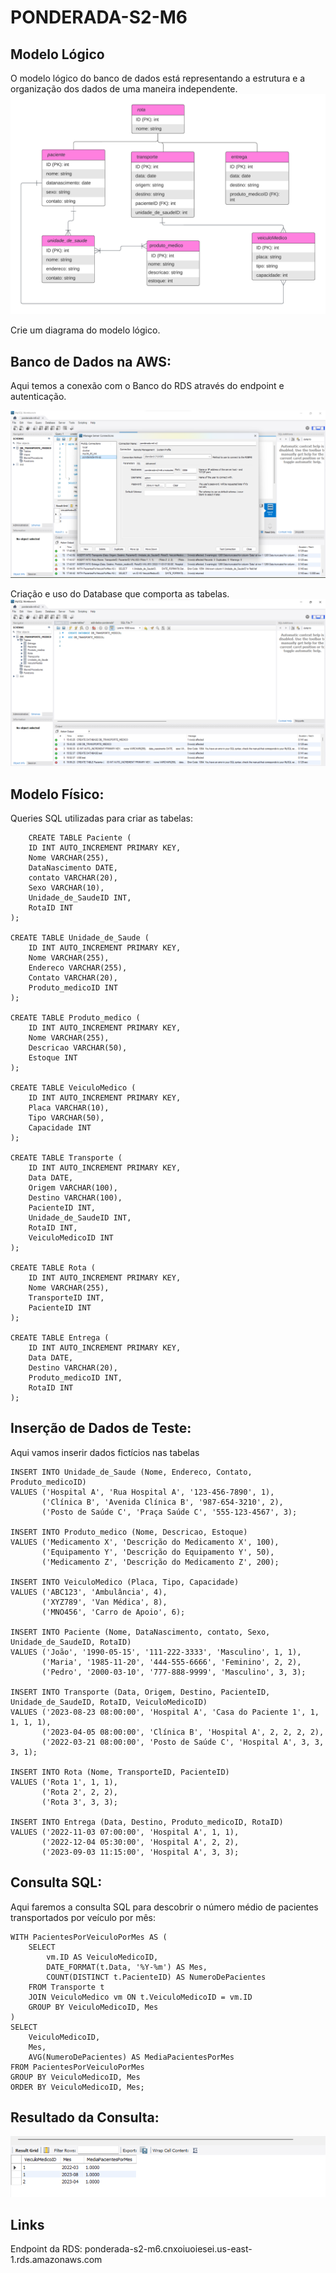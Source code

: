 # PONDERADA-S2-M6

## Modelo Lógico
O modelo lógico do banco de dados está representando a estrutura e a organização dos dados de uma maneira independente. 
![Alt text](<Blank diagram.png>)

Crie um diagrama do modelo lógico.
## Banco de Dados na AWS:

Aqui temos a conexão com o Banco do RDS através do endpoint e autenticação.

![Alt text](PONDERADA-S2-M6.png)

Criação e uso do Database que comporta as tabelas.
![Alt text](CREATE-PONDERADA-S2-M6.png)

## Modelo Físico:

Queries SQL utilizadas para criar as tabelas:

``` 
    CREATE TABLE Paciente (
    ID INT AUTO_INCREMENT PRIMARY KEY,
    Nome VARCHAR(255),
    DataNascimento DATE,
    contato VARCHAR(20),
    Sexo VARCHAR(10),
    Unidade_de_SaudeID INT,
    RotaID INT
);

CREATE TABLE Unidade_de_Saude (
    ID INT AUTO_INCREMENT PRIMARY KEY,
    Nome VARCHAR(255),
    Endereco VARCHAR(255),
    Contato VARCHAR(20),
    Produto_medicoID INT
);

CREATE TABLE Produto_medico (
    ID INT AUTO_INCREMENT PRIMARY KEY,
    Nome VARCHAR(255),
    Descricao VARCHAR(50),
    Estoque INT
);

CREATE TABLE VeiculoMedico (
    ID INT AUTO_INCREMENT PRIMARY KEY,
    Placa VARCHAR(10), 
    Tipo VARCHAR(50),  
    Capacidade INT      
);

CREATE TABLE Transporte (
    ID INT AUTO_INCREMENT PRIMARY KEY,
    Data DATE,
    Origem VARCHAR(100),
    Destino VARCHAR(100),
    PacienteID INT,
    Unidade_de_SaudeID INT,
    RotaID INT,
    VeiculoMedicoID INT 
);

CREATE TABLE Rota (
    ID INT AUTO_INCREMENT PRIMARY KEY,
    Nome VARCHAR(255),
    TransporteID INT,
    PacienteID INT
);

CREATE TABLE Entrega (
    ID INT AUTO_INCREMENT PRIMARY KEY,
    Data DATE,
    Destino VARCHAR(20),
    Produto_medicoID INT,  
    RotaID INT
);
```
## Inserção de Dados de Teste:  

Aqui vamos inserir dados fictícios nas tabelas

```
INSERT INTO Unidade_de_Saude (Nome, Endereco, Contato, Produto_medicoID)
VALUES ('Hospital A', 'Rua Hospital A', '123-456-7890', 1),
       ('Clínica B', 'Avenida Clínica B', '987-654-3210', 2),
       ('Posto de Saúde C', 'Praça Saúde C', '555-123-4567', 3);

INSERT INTO Produto_medico (Nome, Descricao, Estoque)
VALUES ('Medicamento X', 'Descrição do Medicamento X', 100),
       ('Equipamento Y', 'Descrição do Equipamento Y', 50),
       ('Medicamento Z', 'Descrição do Medicamento Z', 200);

INSERT INTO VeiculoMedico (Placa, Tipo, Capacidade)
VALUES ('ABC123', 'Ambulância', 4),
       ('XYZ789', 'Van Médica', 8),
       ('MNO456', 'Carro de Apoio', 6);

INSERT INTO Paciente (Nome, DataNascimento, contato, Sexo, Unidade_de_SaudeID, RotaID)
VALUES ('João', '1990-05-15', '111-222-3333', 'Masculino', 1, 1),
       ('Maria', '1985-11-20', '444-555-6666', 'Feminino', 2, 2),
       ('Pedro', '2000-03-10', '777-888-9999', 'Masculino', 3, 3);

INSERT INTO Transporte (Data, Origem, Destino, PacienteID, Unidade_de_SaudeID, RotaID, VeiculoMedicoID)
VALUES ('2023-08-23 08:00:00', 'Hospital A', 'Casa do Paciente 1', 1, 1, 1, 1),
       ('2023-04-05 08:00:00', 'Clínica B', 'Hospital A', 2, 2, 2, 2),
       ('2022-03-21 08:00:00', 'Posto de Saúde C', 'Hospital A', 3, 3, 3, 1);

INSERT INTO Rota (Nome, TransporteID, PacienteID)
VALUES ('Rota 1', 1, 1),
       ('Rota 2', 2, 2),
       ('Rota 3', 3, 3);

INSERT INTO Entrega (Data, Destino, Produto_medicoID, RotaID)
VALUES ('2022-11-03 07:00:00', 'Hospital A', 1, 1),
       ('2022-12-04 05:30:00', 'Hospital A', 2, 2),
       ('2023-09-03 11:15:00', 'Hospital A', 3, 3);

```
## Consulta SQL:
Aqui faremos a consulta SQL para descobrir o número médio de pacientes transportados por veículo por mês:
``` 
WITH PacientesPorVeiculoPorMes AS (
    SELECT
        vm.ID AS VeiculoMedicoID,
        DATE_FORMAT(t.Data, '%Y-%m') AS Mes,
        COUNT(DISTINCT t.PacienteID) AS NumeroDePacientes
    FROM Transporte t
    JOIN VeiculoMedico vm ON t.VeiculoMedicoID = vm.ID
    GROUP BY VeiculoMedicoID, Mes
)
SELECT
    VeiculoMedicoID,
    Mes,
    AVG(NumeroDePacientes) AS MediaPacientesPorMes
FROM PacientesPorVeiculoPorMes
GROUP BY VeiculoMedicoID, Mes
ORDER BY VeiculoMedicoID, Mes;
```
## Resultado da Consulta:

![Alt text](RESULTADO-S2-M6.png)

## Links 

Endpoint da RDS: ponderada-s2-m6.cnxoiuoiesei.us-east-1.rds.amazonaws.com

